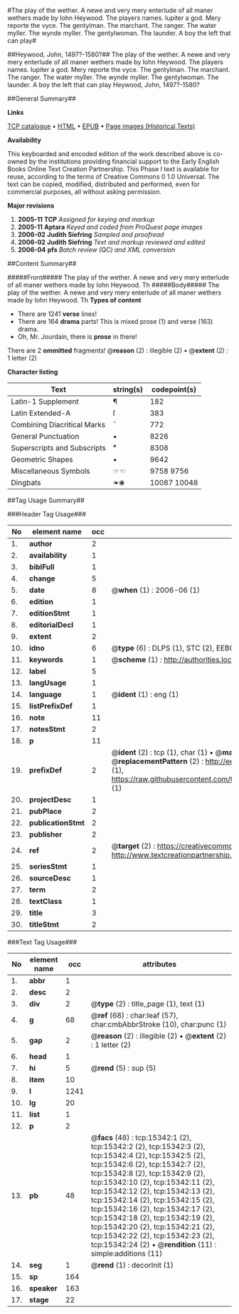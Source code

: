 #The play of the wether. A newe and very mery enterlude of all maner wethers made by Iohn Heywood. The players names. Iupiter a god. Mery reporte the vyce. The gentylman. The marchant. The ranger. The water myller. The wynde myller. The gentylwoman. The launder. A boy the left that can play#

##Heywood, John, 1497?-1580?##
The play of the wether. A newe and very mery enterlude of all maner wethers made by Iohn Heywood. The players names. Iupiter a god. Mery reporte the vyce. The gentylman. The marchant. The ranger. The water myller. The wynde myller. The gentylwoman. The launder. A boy the left that can play
Heywood, John, 1497?-1580?

##General Summary##

**Links**

[TCP catalogue](http://www.ota.ox.ac.uk/tcp/)  • 
[HTML](http://tei.it.ox.ac.uk/tcp/Texts-HTML/free/A03/A03181.html)  • 
[EPUB](http://tei.it.ox.ac.uk/tcp/Texts-EPUB/free/A03/A03181.epub) • 
[Page images (Historical Texts)](https://data.historicaltexts.jisc.ac.uk/view?pubId=eebo-99850156e&pageId=eebo-99850156e-15342-1)

**Availability**

This keyboarded and encoded edition of the
	       work described above is co-owned by the institutions
	       providing financial support to the Early English Books
	       Online Text Creation Partnership. This Phase I text is
	       available for reuse, according to the terms of Creative
	       Commons 0 1.0 Universal. The text can be copied,
	       modified, distributed and performed, even for
	       commercial purposes, all without asking permission.

**Major revisions**

1. __2005-11__ __TCP__ *Assigned for keying and markup*
1. __2005-11__ __Aptara__ *Keyed and coded from ProQuest page images*
1. __2006-02__ __Judith Siefring__ *Sampled and proofread*
1. __2006-02__ __Judith Siefring__ *Text and markup reviewed and edited*
1. __2006-04__ __pfs__ *Batch review (QC) and XML conversion*

##Content Summary##

#####Front#####
The play of the wether. A newe and very mery enterlude of all maner wethers made by Iohn Heywood. Th
#####Body#####
The play of the wether. A newe and very mery enterlude of all maner wethers made by Iohn Heywood. Th
**Types of content**

  * There are 1241 **verse** lines!
  * There are 164 **drama** parts! This is mixed prose (1) and verse (163) drama.
  * Oh, Mr. Jourdain, there is **prose** in there!

There are 2 **ommitted** fragments! 
 @__reason__ (2) : illegible (2)  •  @__extent__ (2) : 1 letter (2)

**Character listing**


|Text|string(s)|codepoint(s)|
|---|---|---|
|Latin-1 Supplement|¶|182|
|Latin Extended-A|ſ|383|
|Combining             Diacritical Marks|̄|772|
|General Punctuation|•|8226|
|Superscripts             and Subscripts|⁴|8308|
|Geometric Shapes|▪|9642|
|Miscellaneous Symbols|☞☜|9758 9756|
|Dingbats|❧❀|10087 10048|

##Tag Usage Summary##

###Header Tag Usage###

|No|element name|occ|attributes|
|---|---|---|---|
|1.|__author__|2||
|2.|__availability__|1||
|3.|__biblFull__|1||
|4.|__change__|5||
|5.|__date__|8| @__when__ (1) : 2006-06 (1)|
|6.|__edition__|1||
|7.|__editionStmt__|1||
|8.|__editorialDecl__|1||
|9.|__extent__|2||
|10.|__idno__|6| @__type__ (6) : DLPS (1), STC (2), EEBO-CITATION (1), PROQUEST (1), VID (1)|
|11.|__keywords__|1| @__scheme__ (1) : http://authorities.loc.gov/ (1)|
|12.|__label__|5||
|13.|__langUsage__|1||
|14.|__language__|1| @__ident__ (1) : eng (1)|
|15.|__listPrefixDef__|1||
|16.|__note__|11||
|17.|__notesStmt__|2||
|18.|__p__|11||
|19.|__prefixDef__|2| @__ident__ (2) : tcp (1), char (1)  •  @__matchPattern__ (2) : ([0-9\-]+):([0-9IVX]+) (1), (.+) (1)  •  @__replacementPattern__ (2) : http://eebo.chadwyck.com/downloadtiff?vid=$1&page=$2 (1), https://raw.githubusercontent.com/textcreationpartnership/Texts/master/tcpchars.xml#$1 (1)|
|20.|__projectDesc__|1||
|21.|__pubPlace__|2||
|22.|__publicationStmt__|2||
|23.|__publisher__|2||
|24.|__ref__|2| @__target__ (2) : https://creativecommons.org/publicdomain/zero/1.0/ (1), http://www.textcreationpartnership.org/docs/. (1)|
|25.|__seriesStmt__|1||
|26.|__sourceDesc__|1||
|27.|__term__|2||
|28.|__textClass__|1||
|29.|__title__|3||
|30.|__titleStmt__|2||


###Text Tag Usage###

|No|element name|occ|attributes|
|---|---|---|---|
|1.|__abbr__|1||
|2.|__desc__|2||
|3.|__div__|2| @__type__ (2) : title_page (1), text (1)|
|4.|__g__|68| @__ref__ (68) : char:leaf (57), char:cmbAbbrStroke (10), char:punc (1)|
|5.|__gap__|2| @__reason__ (2) : illegible (2)  •  @__extent__ (2) : 1 letter (2)|
|6.|__head__|1||
|7.|__hi__|5| @__rend__ (5) : sup (5)|
|8.|__item__|10||
|9.|__l__|1241||
|10.|__lg__|20||
|11.|__list__|1||
|12.|__p__|2||
|13.|__pb__|48| @__facs__ (48) : tcp:15342:1 (2), tcp:15342:2 (2), tcp:15342:3 (2), tcp:15342:4 (2), tcp:15342:5 (2), tcp:15342:6 (2), tcp:15342:7 (2), tcp:15342:8 (2), tcp:15342:9 (2), tcp:15342:10 (2), tcp:15342:11 (2), tcp:15342:12 (2), tcp:15342:13 (2), tcp:15342:14 (2), tcp:15342:15 (2), tcp:15342:16 (2), tcp:15342:17 (2), tcp:15342:18 (2), tcp:15342:19 (2), tcp:15342:20 (2), tcp:15342:21 (2), tcp:15342:22 (2), tcp:15342:23 (2), tcp:15342:24 (2)  •  @__rendition__ (11) : simple:additions (11)|
|14.|__seg__|1| @__rend__ (1) : decorInit (1)|
|15.|__sp__|164||
|16.|__speaker__|163||
|17.|__stage__|22||
